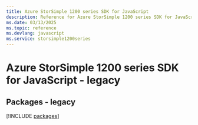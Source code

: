 ```yaml
---
title: Azure StorSimple 1200 series SDK for JavaScript
description: Reference for Azure StorSimple 1200 series SDK for JavaScript
ms.date: 03/13/2025
ms.topic: reference
ms.devlang: javascript
ms.service: storsimple1200series
---
```

# Azure StorSimple 1200 series SDK for JavaScript - legacy
## Packages - legacy
[!INCLUDE [packages](storsimple-1200-series-index.md)]